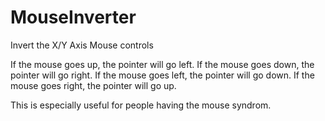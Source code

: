# MouseInverter
Invert the X/Y Axis Mouse controls

If the mouse goes up, the pointer will go left.
If the mouse goes down, the pointer will go right.
If the mouse goes left, the pointer will go down.
If the mouse goes right, the pointer will go up.

This is especially useful for people having the mouse syndrom.
